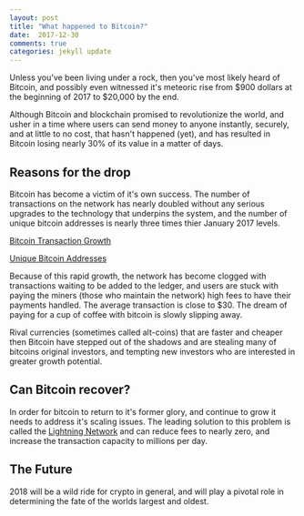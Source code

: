 ```yaml
---
layout: post
title: "What happened to Bitcoin?"
date:  2017-12-30
comments: true
categories: jekyll update
---
```



Unless you've been living under a rock, then you've most likely heard of Bitcoin, and possibly even witnessed it's meteoric rise from $900 dollars at the beginning of 2017 to $20,000 by the end.

Although Bitcoin and blockchain promised to revolutionize the world, and usher in a time where users can send money to anyone instantly, securely, and at little to no cost, that hasn't happened (yet), and has resulted in Bitcoin losing nearly 30% of its value in a matter of days.

## Reasons for the drop

Bitcoin has become a victim of it's own success. The number of transactions on the network has nearly doubled without any serious upgrades to the technology that underpins the system, and the number of unique bitcoin addresses is nearly three times thier January 2017 levels.

[Bitcoin Transaction Growth](https://blockchain.info/charts/n-transactions-total)

[Unique Bitcoin Addresses](https://blockchain.info/charts/n-unique-addresses)

Because of this rapid growth, the network has become clogged with transactions waiting to be added to the ledger, and users are stuck with paying the miners (those who maintain the network) high fees to have their payments handled. The average transaction is close to $30. The dream of paying for a cup of coffee with bitcoin is slowly slipping away.

Rival currencies (sometimes called alt-coins) that are faster and cheaper then Bitcoin have stepped out of the shadows and are stealing many of bitcoins original investors, and tempting new investors who are interested in greater growth potential.

## Can Bitcoin recover?

In order for bitcoin to return to it's former glory, and continue to grow it needs to address it's scaling issues. The leading solution to this problem is called the [Lightning Network](https://lightning.network/) and can reduce fees to nearly zero, and increase the transaction capacity to millions per day.

## The Future

2018 will be a wild ride for crypto in general, and will play a pivotal role in determining the fate of the worlds largest and oldest.
